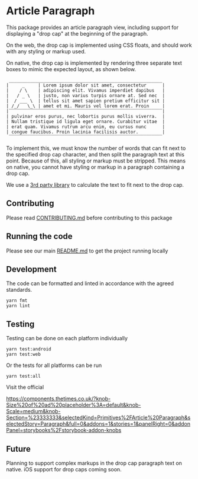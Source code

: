 # Article Paragraph

This package provides an article paragraph view, including support for
displaying a "drop cap" at the beginning of the paragraph.

On the web, the drop cap is implemented using CSS floats, and should work with
any styling or markup used.

On native, the drop cap is implemented by rendering three separate text boxes to
mimic the expected layout, as shown below.

```
 __________________________________________________________
|     _     | Lorem ipsum dolor sit amet, consectetur      |
|    / \    | adipiscing elit. Vivamus imperdiet dapibus   |
|   / _ \   | justo, non varius turpis ornare at. Sed nec  |
|  / ___ \  | tellus sit amet sapien pretium efficitur sit |
| /_/   \_\ | amet et mi. Mauris vel lorem erat. Proin     |
|‾‾‾‾‾‾‾‾‾‾‾‾‾‾‾‾‾‾‾‾‾‾‾‾‾‾‾‾‾‾‾‾‾‾‾‾‾‾‾‾‾‾‾‾‾‾‾‾‾‾‾‾‾‾‾‾‾‾|
| pulvinar eros purus, nec lobortis purus mollis viverra.  |
| Nullam tristique id ligula eget ornare. Curabitur vitae  |
| erat quam. Vivamus rutrum arcu enim, eu cursus nunc      |
| congue faucibus. Proin lacinia facilisis auctor.         |
 ‾‾‾‾‾‾‾‾‾‾‾‾‾‾‾‾‾‾‾‾‾‾‾‾‾‾‾‾‾‾‾‾‾‾‾‾‾‾‾‾‾‾‾‾‾‾‾‾‾‾‾‾‾‾‾‾‾‾
```

To implement this, we must know the number of words that can fit next to the
specified drop cap character, and then split the paragraph text at this point.
Because of this, all styling or markup must be stripped. This means on native,
you cannot have styling or markup in a paragraph containing a drop cap.

We use a [3rd party library](https://github.com/aMarCruz/react-native-text-size)
to calculate the text to fit next to the drop cap.

## Contributing

Please read [CONTRIBUTING.md](./CONTRIBUTING.md) before contributing to this
package

## Running the code

Please see our main [README.md](../README.md) to get the project running locally

## Development

The code can be formatted and linted in accordance with the agreed standards.

```
yarn fmt
yarn lint
```

## Testing

Testing can be done on each platform individually

```
yarn test:android
yarn test:web
```

Or the tests for all platforms can be run

```
yarn test:all
```

Visit the official

https://components.thetimes.co.uk/?knob-Size%20of%20ad%20placeholder%3A=default&knob-Scale=medium&knob-Section=%23333333&selectedKind=Primitives%2FArticle%20Paragraph&selectedStory=Paragraph&full=0&addons=1&stories=1&panelRight=0&addonPanel=storybooks%2Fstorybook-addon-knobs

## Future

Planning to support complex markups in the drop cap paragraph text on native.
iOS support for drop caps coming soon.
